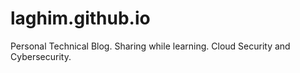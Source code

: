 # laghim.github.io
Personal Technical Blog. Sharing while learning. Cloud Security and Cybersecurity.
